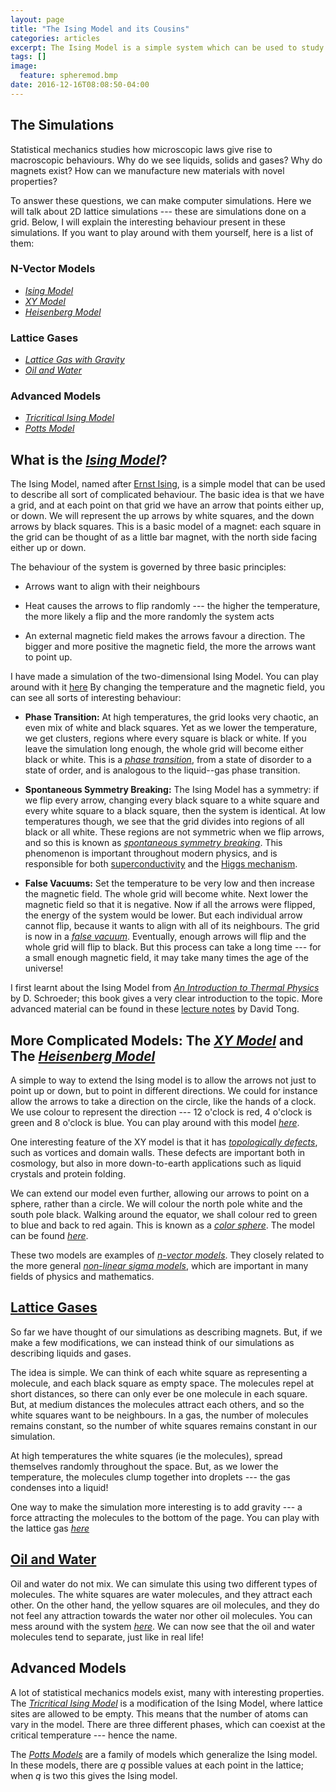 ```yaml
---
layout: page
title: "The Ising Model and its Cousins"
categories: articles
excerpt: The Ising Model is a simple system which can be used to study all sorts of physics.
tags: []
image:
  feature: spheremod.bmp
date: 2016-12-16T08:08:50-04:00
---
```


## The Simulations
Statistical mechanics studies how microscopic laws give rise to macroscopic behaviours. Why do we see liquids, solids and gases? Why do magnets exist? How can we manufacture new materials with novel properties?

To answer these questions, we can make computer simulations. Here we will talk about 2D lattice simulations --- these are simulations done on a grid. Below, I will explain the interesting behaviour present in these simulations. If you want to play around with them yourself, here is a list of them:
### N-Vector Models
* [*Ising Model*](/scripts/SM/ising.html)
* [*XY Model*](/scripts/SM/U1.html)
* [*Heisenberg Model*](/scripts/SM/SO(3).html)

### Lattice Gases
* [*Lattice Gas with Gravity*](/scripts/SM/LatGas.html)
* [*Oil and Water*](/scripts/SM/OilWater.html)

### Advanced Models
* [*Tricritical Ising Model*](/scripts/SM/tricritical.html)
* [*Potts Model*](/scripts/SM/qPotts.html)

## What is the [*Ising Model*](/scripts/SM/ising.html)?

The Ising Model, named after [Ernst Ising](https://en.wikipedia.org/wiki/Ernst_Ising), is a simple model that can be used to describe all sort of complicated behaviour. The basic idea is that we have a grid, and at each point on that grid we have an arrow that points either up, or down. We will represent the up arrows by white squares, and the down arrows by black squares. This is a basic model of a magnet: each square in the grid can be thought of as a little bar magnet, with the north side facing either up or down.

The behaviour of the system is governed by three basic principles:

* Arrows want to align with their neighbours

* Heat causes the arrows to flip randomly --- the higher the temperature, the more likely a flip and the more randomly the system acts

* An external magnetic field makes the arrows favour a direction. The bigger and more positive the magnetic field, the more the arrows want to point up.

I have made a simulation of the two-dimensional Ising Model. You can play around with it [here](/scripts/SM/ising.html) By changing the temperature and the magnetic field, you can see all sorts of interesting behaviour:

* **Phase Transition:** At high temperatures, the grid looks very chaotic, an even mix of white and black squares. Yet as we lower the temperature, we get clusters, regions where every square is black or white. If you leave the simulation long enough, the whole grid will become either black or white. This is a [*phase transition*](https://en.wikipedia.org/wiki/Phase_transition), from a state of disorder to a state of order, and is analogous to the liquid--gas phase transition.

* **Spontaneous Symmetry Breaking:** The Ising Model has a symmetry: if we flip every arrow, changing every black square to a white square and every white square to a black square, then the system is identical. At low temperatures though, we see that the grid divides into regions of all black or all white. These regions are not symmetric when we flip arrows, and so this is known as [*spontaneous symmetry breaking*](https://en.wikipedia.org/wiki/Spontaneous_symmetry_breaking). This phenomenon is important throughout modern physics, and is responsible for both [superconductivity](https://en.wikipedia.org/wiki/Superconductivity) and the [Higgs mechanism](https://en.wikipedia.org/wiki/Higgs_mechanism).

* **False Vacuums:** Set the temperature to be very low and then increase the magnetic field. The whole grid will become white. Next lower the magnetic field so that it is negative. Now if all the arrows were flipped, the energy of the system would be lower. But each individual arrow cannot flip, because it wants to align with all of its neighbours. The grid is now in a [*false vacuum*](https://en.wikipedia.org/wiki/False_vacuum). Eventually, enough arrows will flip and the whole grid will flip to black. But this process can take a long time --- for a small enough magnetic field, it may take many times the age of the universe!

I first learnt about the Ising Model from [*An Introduction to Thermal Physics*](https://www.amazon.com/Introduction-Thermal-Physics-Daniel-Schroeder/dp/0201380277) by D. Schroeder; this book gives a very clear introduction to the topic. More advanced material can be found in these [lecture notes](http://www.damtp.cam.ac.uk/user/tong/statphys.html) by David Tong.

## More Complicated Models: The [*XY Model*](/scripts/SM/U1.html) and The [*Heisenberg Model*](/scripts/SM/SO(3).html)

A simple to way to extend the Ising model is to allow the arrows not just to point up or down, but to point in different directions. We could for instance allow the arrows to take a direction on the circle, like the hands of a clock. We use colour to represent the direction --- 12 o'clock is red, 4 o'clock is green and 8 o'clock is blue. You can play around with this model [*here*](/scripts/SM/U1.html).

One interesting feature of the XY model is that it has [*topologically defects*](http://www.damtp.cam.ac.uk/research/gr/public/cs_top.html), such as vortices and domain walls. These defects are important both in cosmology, but also in more down-to-earth applications such as liquid crystals and protein folding.

We can extend our model even further, allowing our arrows to point on a sphere, rather than a circle. We will colour the north pole white and the south pole black. Walking around the equator, we shall colour red to green to blue and back to red again. This is known as a [*color sphere*](https://galactic.ink/sphere). The model can be found [*here*](/scripts/SM/SO(3).html).

These two models are examples of [*n-vector models*](https://en.wikipedia.org/wiki/N-vector_model). They closely related to the more general [*non-linear sigma models*](http://www.scholarpedia.org/article/Nonlinear_Sigma_model), which are important in many fields of physics and mathematics.

## [Lattice Gases](/scripts/SM/LatGas.html)

So far we have thought of our simulations as describing magnets. But, if we make a few modifications, we can instead think of our simulations as describing liquids and gases.

The idea is simple. We can think of each white square as representing a molecule, and each black square as empty space. The molecules repel at short distances, so there can only ever be one molecule in each square. But, at medium distances the molecules attract each others, and so the white squares want to be neighbours. In a gas, the number of molecules remains constant, so the number of white squares remains constant in our simulation.

At high temperatures the white squares (ie the molecules), spread themselves randomly throughout the space. But, as we lower the temperature, the molecules clump together into droplets --- the gas condenses into a liquid!

One way to make the simulation more interesting is to add gravity --- a force attracting the molecules to the bottom of the page. You can play with the lattice gas [*here*](/scripts/SM/LatGas.html)

## [Oil and Water](/scripts/SM/OilWater.html)

Oil and water do not mix. We can simulate this using two different types of molecules. The white squares are water molecules, and they attract each other. On the other hand, the yellow squares are oil molecules, and they do not feel any attraction towards the water nor other oil molecules. You can mess around with the system [*here*](/scripts/SM/OilWater.html). We can now see that the oil and water molecules tend to separate, just like in real life!

## Advanced Models
A lot of statistical mechanics models exist, many with interesting properties. The [*Tricritical Ising Model*](/scripts/SM/tricritical.html) is a modification of the Ising Model, where lattice sites are allowed to be empty. This means that the number of atoms can vary in the model. There are three different phases, which can coexist at the critical temperature --- hence the name.

The [*Potts Models*](/scripts/SM/qPotts.html) are a family of models which generalize the Ising model. In these models, there are *q* possible values at each point in the lattice; when *q* is two this gives the Ising model.
